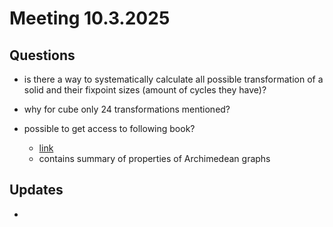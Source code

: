 # Meeting 10.3.2025

## Questions

- is there a way to systematically calculate all possible transformation of a solid and their fixpoint sizes (amount of cycles they have)?

- why for cube only 24 transformations mentioned?

- possible to get access to following book?
  - [link](https://academic.oup.com/book/54439)
  - contains summary of properties of Archimedean graphs

## Updates

- 
